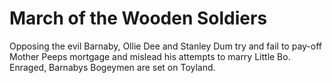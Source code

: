 # March of the Wooden Soldiers
Opposing the evil Barnaby, Ollie Dee and Stanley Dum try and fail to pay-off Mother Peeps mortgage and mislead his attempts to marry Little Bo. Enraged, Barnabys Bogeymen are set on Toyland.
